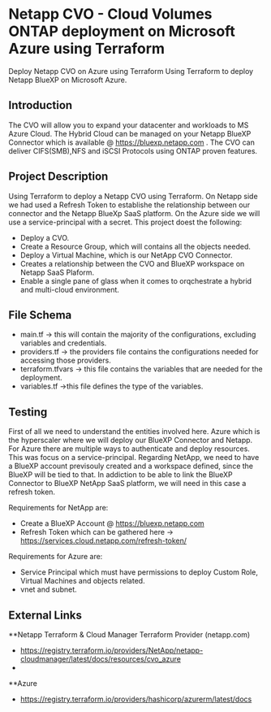 # Netapp CVO - Cloud Volumes ONTAP deployment on Microsoft Azure using Terraform
Deploy Netapp CVO on Azure using Terraform
Using Terraform to deploy Netapp BlueXP on Microsoft Azure.

## Introduction
The CVO will allow you to expand your datacenter and workloads to MS Azure Cloud. The Hybrid Cloud can be managed on your Netapp BlueXP Connector which is available @ https://bluexp.netapp.com . The CVO can deliver CIFS(SMB),NFS and iSCSI Protocols using ONTAP proven features. 

## Project Description
Using Terraform to deploy a Netapp CVO using Terraform. On Netapp side we had used a Refresh Token to establishe the relationship between our connector and the Netapp BlueXp SaaS platform. On the Azure side we will use a service-principal with a secret.  This project doest the following:

* Deploy a CVO.
* Create a Resource Group, which will contains all the objects needed.
* Deploy a Virtual Machine, which is our NetApp CVO Connector.
* Creates a relationship between the CVO and BlueXP workspace on Netapp SaaS Plaform.
* Enable a single pane of glass when it comes to orqchestrate a hybrid and multi-cloud environment. 

## File Schema
* main.tf -> this will contain the majority of the configurations, excluding variables and credentials.
* providers.tf -> the providers file contains the configurations needed for accessing those providers.
* terraform.tfvars -> this file contains the variables that are needed for the deployment.
* variables.tf ->this file defines the type of the variables. 

## Testing
First of all we need to understand the entities involved here. Azure which is the hyperscaler where we will deploy our BlueXP Connector and Netapp. For Azure there are multiple ways to authenticate and deploy resources. This was focus on a service-principal.
Regarding NetApp, we need to have a BlueXP account previsouly created and a workspace defined, since the BlueXP will be tied to that. In addiction to be able to link the BlueXP Connector to BlueXP NetApp SaaS platform, we will need in this case a refresh token.

Requirements for NetApp are:
* Create a BlueXP Account @ https://bluexp.netapp.com
* Refresh Token which can be gathered here -> https://services.cloud.netapp.com/refresh-token/

Requirements for Azure are:
* Service Principal which must have permissions to deploy Custom Role, Virtual Machines and objects related.
* vnet and subnet.

## External Links
**Netapp
Terraform & Cloud Manager Terraform Provider (netapp.com)
* https://registry.terraform.io/providers/NetApp/netapp-cloudmanager/latest/docs/resources/cvo_azure
* 
 
**Azure
* https://registry.terraform.io/providers/hashicorp/azurerm/latest/docs
